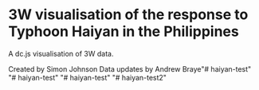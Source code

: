 3W visualisation of the response to Typhoon Haiyan in the Philippines
==============

A dc.js visualisation of 3W data.

Created by Simon Johnson
Data updates by Andrew Braye"# haiyan-test" 
"# haiyan-test" 
"# haiyan-test" 
"# haiyan-test2" 
